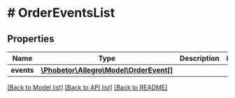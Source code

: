 # # OrderEventsList

## Properties

Name | Type | Description | Notes
------------ | ------------- | ------------- | -------------
**events** | [**\Phobetor\Allegro\Model\OrderEvent[]**](OrderEvent.md) |  |

[[Back to Model list]](../../README.md#models) [[Back to API list]](../../README.md#endpoints) [[Back to README]](../../README.md)
